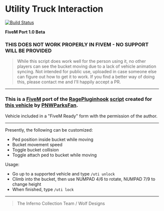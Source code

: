 # Utility Truck Interaction
[![Build Status](https://travis-ci.com/inferno-collection/Utility-Truck-Interaction.svg?branch=master)](https://travis-ci.com/inferno-collection/Utility-Truck-Interaction)

__FiveM Port 1.0 Beta__

### THIS DOES NOT WORK PROPERLY IN FIVEM - NO SUPPORT WILL BE PROVIDED

> While this script does work well for the person using it, no other players can see the bucket moving due to a lack of vehicle animation syncing. Not intended for public use, uploaded in case someone else can figure out how to get it to work. If you find a better way of doing this, please contact me and I'll happily accept a PR.
***
### This is a [FiveM](https://fivem.net/) port of the [RagePluginhook](https://ragepluginhook.net/) [script](https://www.lcpdfr.com/downloads/gta5mods/scripts/31256-utility-truck-interaction) created for [this vehicle](https://www.lcpdfr.com/downloads/gta5mods/vehiclemodels/31255-enhanced-utility-truck/) by [PNWParksFan](https://www.lcpdfr.com/profile/258928-pnwparksfan/).

Vehicle included in a "FiveM Ready" form with the permission of the author.
***

Presently, the following can be customized:
- Ped position inside bucket while moving
- Bucket movement speed
- Toggle bucket collision
- Toggle attach ped to bucket while moving

Usage:
- Go up to a supported vehicle and type `/uti unlock`
- Climb into the bucket, then use NUMPAD 4/6 to rotate, NUMPAD 7/9 to change height
- When finished, type `/uti lock`
***
> The Inferno Collection Team / Wolf Designs
